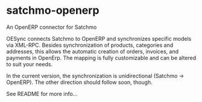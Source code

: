 satchmo-openerp
===============

An OpenERP connector for Satchmo


OESync connects Satchmo to OpenERP and synchronizes specific models via XML-RPC.
Besides synchronization of products, categories and addresses, this allows the automatic creation of orders, invoices, and payments in OpenErp. The mapping is fully customizable and can be altered to suit your needs.

In the current version, the synchronization is unidirectional (Satchmo -> OpenERP). The other direction should follow soon, though.


See README for more info...
